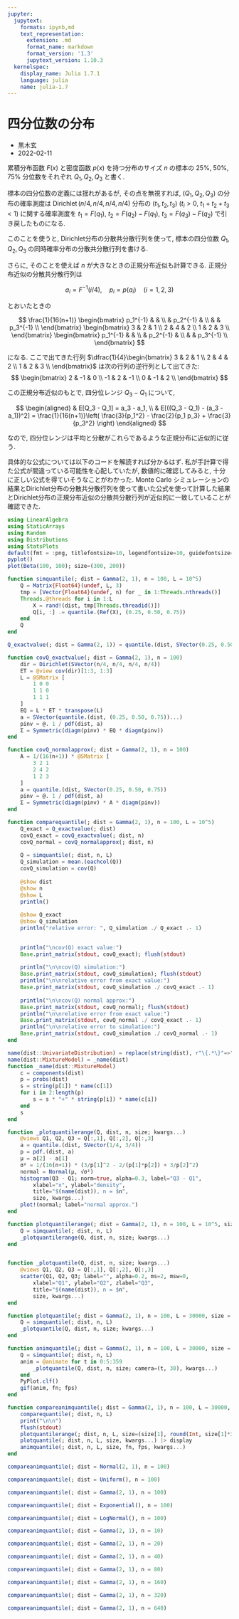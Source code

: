 ```yaml
---
jupyter:
  jupytext:
    formats: ipynb,md
    text_representation:
      extension: .md
      format_name: markdown
      format_version: '1.3'
      jupytext_version: 1.10.3
  kernelspec:
    display_name: Julia 1.7.1
    language: julia
    name: julia-1.7
---
```


# 四分位数の分布

* 黒木玄
* 2022-02-11

累積分布函数 $F(x)$ と密度函数 $p(x)$ を持つ分布のサイズ $n$ の標本の 25%, 50%, 75% 分位数をそれぞれ $Q_1, Q_2, Q_3$ と書く.

標本の四分位数の定義には揺れがあるが, その点を無視すれば, $(Q_1, Q_2, Q_3)$ の分布の確率測度は $\operatorname{Dirichlet}(n/4, n/4, n/4, n/4)$ 分布の $(t_1, t_2, t_3)$ ($t_i > 0$, $t_1+t_2+t_3<1$) に関する確率測度を $t_1 = F(q_1)$, $t_2 = F(q_2) - F(q_1)$, $t_3 = F(q_3) - F(q_2)$ で引き戻したものになる.

このことを使うと, Dirichlet分布の分散共分散行列を使って, 標本の四分位数 $Q_1, Q_2, Q_3$ の同時確率分布の分散共分散行列を書ける.

さらに, そのことを使えば $n$ が大きなときの正規分布近似も計算できる. 正規分布近似の分散共分散行列は

$$
a_i = F^{-1}(i/4), \quad
p_i = p(a_i) \quad
(i = 1,2,3)
$$

とおいたときの

$$
\frac{1}{16(n+1)}
\begin{bmatrix}
p_1^{-1} & & \\
& p_2^{-1} & \\
& & p_3^{-1} \\
\end{bmatrix}
\begin{bmatrix}
3 & 2 & 1 \\
2 & 4 & 2 \\
1 & 2 & 3 \\
\end{bmatrix}
\begin{bmatrix}
p_1^{-1} & & \\
& p_2^{-1} & \\
& & p_3^{-1} \\
\end{bmatrix}
$$

になる.  ここで出てきた行列 $\dfrac{1}{4}\begin{bmatrix}
3 & 2 & 1 \\
2 & 4 & 2 \\
1 & 2 & 3 \\
\end{bmatrix}$ は次の行列の逆行列として出てきた:
$$
\begin{bmatrix}
2 & -1 & 0 \\
-1 & 2 & -1 \\
0 & -1 & 2 \\
\end{bmatrix}
$$


この正規分布近似のもとで, 四分位レンジ $Q_3 - Q_1$ について,

$$
\begin{aligned}
&
E[Q_3 - Q_1] = a_3 - a_1, 
\\ &
E[((Q_3 - Q_1) - (a_3 - a_1))^2] = \frac{1}{16(n+1)}\left(
\frac{3}{p_1^2} - \frac{2}{p_1 p_3} + \frac{3}{p_3^2}
\right)
\end{aligned}
$$

なので, 四分位レンジは平均と分散がこれらであるような正規分布に近似的に従う.


具体的な公式については以下のコードを解読すれば分かるはず. 私が手計算で得た公式が間違っている可能性を心配していたが, 数値的に確認してみると, 十分に正しい公式を得ていそうなことがわかった.  Monte Carlo シミュレーションの結果とDirichlet分布の分散共分散行列を使って書いた公式を使って計算した結果とDirichlet分布の正規分布近似の分散共分散行列が近似的に一致していることが確認できた.

```julia
using LinearAlgebra
using StaticArrays
using Random
using Distributions
using StatsPlots
default(fmt = :png, titlefontsize=10, legendfontsize=10, guidefontsize=10, tickfontsize=8)
pyplot()
plot(Beta(100, 100); size=(300, 200))
```

```julia
function simquantile(; dist = Gamma(2, 1), n = 100, L = 10^5)
    Q = Matrix{Float64}(undef, L, 3)
    tmp = [Vector{Float64}(undef, n) for _ in 1:Threads.nthreads()]
    Threads.@threads for i in 1:L
        X = rand!(dist, tmp[Threads.threadid()])
        Q[i, :] .= quantile.(Ref(X), (0.25, 0.50, 0.75))
    end
    Q
end

Q_exactvalue(; dist = Gamma(2, 1)) = quantile.(dist, SVector(0.25, 0.50, 0.75))

function covQ_exactvalue(; dist = Gamma(2, 1), n = 100)
    dir = Dirichlet(SVector(n/4, n/4, n/4, n/4))
    ET = @view cov(dir)[1:3, 1:3]
    L = @SMatrix [
        1 0 0
        1 1 0
        1 1 1
    ]
    EQ = L * ET * transpose(L)
    a = SVector(quantile.(dist, (0.25, 0.50, 0.75))...)
    pinv = @. 1 / pdf(dist, a)
    Σ = Symmetric(diagm(pinv) * EQ * diagm(pinv))
end

function covQ_normalapprox(; dist = Gamma(2, 1), n = 100)
    A = 1/(16(n+1)) * @SMatrix [
        3 2 1
        2 4 2
        1 2 3
    ]
    a = quantile.(dist, SVector(0.25, 0.50, 0.75))
    pinv = @. 1 / pdf(dist, a)
    Σ = Symmetric(diagm(pinv) * A * diagm(pinv))
end

function comparequantile(; dist = Gamma(2, 1), n = 100, L = 10^5)
    Q_exact = Q_exactvalue(; dist)
    covQ_exact = covQ_exactvalue(; dist, n)
    covQ_normal = covQ_normalapprox(; dist, n)
    
    Q = simquantile(; dist, n, L)
    Q_simulation = mean.(eachcol(Q))
    covQ_simulation = cov(Q)
    
    @show dist
    @show n
    @show L
    println()
    
    @show Q_exact
    @show Q_simulation
    println("relative error: ", Q_simulation ./ Q_exact .- 1)
    

    println("\ncov(Q) exact value:")
    Base.print_matrix(stdout, covQ_exact); flush(stdout)
    
    println("\n\ncov(Q) simulation:")
    Base.print_matrix(stdout, covQ_simulation); flush(stdout)
    println("\n\nrelative error from exact value:")
    Base.print_matrix(stdout, covQ_simulation ./ covQ_exact .- 1)
    
    println("\n\ncov(Q) normal approx:")
    Base.print_matrix(stdout, covQ_normal); flush(stdout)
    println("\n\nrelative error from exact value:")
    Base.print_matrix(stdout, covQ_normal ./ covQ_exact .- 1)
    println("\n\nrelative error to simulation:")
    Base.print_matrix(stdout, covQ_simulation ./ covQ_normal .- 1)
end

name(dist::UnivariateDistribution) = replace(string(dist), r"\{.*\}"=>"")
name(dist::MixtureModel) = _name(dist)
function _name(dist::MixtureModel)
    c = components(dist)
    p = probs(dist)
    s = string(p[1]) * name(c[1])
    for i in 2:length(p)
        s = s * "+" * string(p[i]) * name(c[i])
    end
    s
end

function _plotquantilerange(Q, dist, n, size; kwargs...)
    @views Q1, Q2, Q3 = Q[:,1], Q[:,2], Q[:,3]
    a = quantile.(dist, SVector(1/4, 3/4))
    p = pdf.(dist, a)
    μ = a[2] - a[1]
    σ² = 1/(16(n+1)) * (3/p[1]^2 - 2/(p[1]*p[2]) + 3/p[2]^2)
    normal = Normal(μ, √σ²)
    histogram(Q3 - Q1; norm=true, alpha=0.3, label="Q3 - Q1",
        xlabel="x", ylabel="density",
        title="$(name(dist)), n = $n",
        size, kwargs...)
    plot!(normal; label="normal approx.")
end

function plotquantilerange(; dist = Gamma(2, 1), n = 100, L = 10^5, size = (500, 300), kwargs...)
    Q = simquantile(; dist, n, L)
    _plotquantilerange(Q, dist, n, size; kwargs...)
end


function _plotquantile(Q, dist, n, size; kwargs...)
    @views Q1, Q2, Q3 = Q[:,1], Q[:,2], Q[:,3]
    scatter(Q1, Q2, Q3; label="", alpha=0.2, ms=2, msw=0,
        xlabel="Q1", ylabel="Q2", zlabel="Q3",
        title="$(name(dist)), n = $n",
        size, kwargs...)
end

function plotquantile(; dist = Gamma(2, 1), n = 100, L = 30000, size = (500, 400), kwargs...)
    Q = simquantile(; dist, n, L)
    _plotquantile(Q, dist, n, size; kwargs...)
end

function animquantile(; dist = Gamma(2, 1), n = 100, L = 30000, size = (500, 400), fn = "tmp.gif", fps = 20, kwargs...)
    Q = simquantile(; dist, n, L)
    anim = @animate for t in 0:5:359
        _plotquantile(Q, dist, n, size; camera=(t, 30), kwargs...)
    end
    PyPlot.clf()
    gif(anim, fn; fps)
end

function compareanimquantile(; dist = Gamma(2, 1), n = 100, L = 30000, size = (500, 400), fn = "tmp.gif", fps = 20, kwargs...)
    comparequantile(; dist, n, L)
    print("\n\n")
    flush(stdout)
    plotquantilerange(; dist, n, L, size=(size[1], round(Int, size[1]*3/5)), kwargs...) |> display
    plotquantile(; dist, n, L, size, kwargs...) |> display
    animquantile(; dist, n, L, size, fn, fps, kwargs...)
end
```

```julia
compareanimquantile(; dist = Normal(2, 1), n = 100)
```

```julia
compareanimquantile(; dist = Uniform(), n = 100)
```

```julia
compareanimquantile(; dist = Gamma(2, 1), n = 100)
```

```julia
compareanimquantile(; dist = Exponential(), n = 100)
```

```julia
compareanimquantile(; dist = LogNormal(), n = 100)
```

```julia
compareanimquantile(; dist = Gamma(2, 1), n = 10)
```

```julia
compareanimquantile(; dist = Gamma(2, 1), n = 20)
```

```julia
compareanimquantile(; dist = Gamma(2, 1), n = 40)
```

```julia
compareanimquantile(; dist = Gamma(2, 1), n = 80)
```

```julia
compareanimquantile(; dist = Gamma(2, 1), n = 160)
```

```julia
compareanimquantile(; dist = Gamma(2, 1), n = 320)
```

```julia
compareanimquantile(; dist = Gamma(2, 1), n = 640)
```

```julia

```
